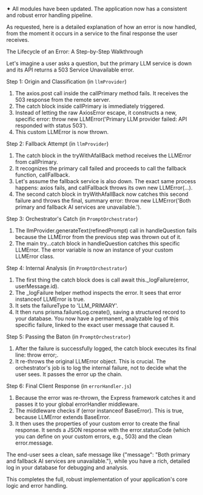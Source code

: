 ✦ All modules have been updated. The application now has a consistent and robust error handling pipeline.

  As requested, here is a detailed explanation of how an error is now handled, from the moment it occurs in a service to the final
  response the user receives.

  The Lifecycle of an Error: A Step-by-Step Walkthrough

  Let's imagine a user asks a question, but the primary LLM service is down and its API returns a 503 Service Unavailable error.

  Step 1: Origin and Classification (in `llmProvider`)
   1. The axios.post call inside the callPrimary method fails. It receives the 503 response from the remote server.
   2. The catch block inside callPrimary is immediately triggered.
   3. Instead of letting the raw AxiosError escape, it constructs a new, specific error: throw new LLMError('Primary LLM provider failed: 
      API responded with status 503').
   4. This custom LLMError is now thrown.

  Step 2: Fallback Attempt (in `llmProvider`)
   1. The catch block in the tryWithAfallBack method receives the LLMError from callPrimary.
   2. It recognizes the primary call failed and proceeds to call the fallback function, callFallback.
   3. Let's assume the fallback service is also down. The exact same process happens: axios fails, and callFallback throws its own new 
      LLMError(...).
   4. The second catch block in tryWithAfallBack now catches this second failure and throws the final, summary error: throw new 
      LLMError('Both primary and fallback AI services are unavailable.').

  Step 3: Orchestrator's Catch (in `PromptOrchestrator`)
   1. The llmProvider.generateText(refinedPrompt) call in handleQuestion fails because the LLMError from the previous step was thrown out
      of it.
   2. The main try...catch block in handleQuestion catches this specific LLMError. The error variable is now an instance of your custom
      LLMError class.

  Step 4: Internal Analysis (in `PromptOrchestrator`)
   1. The first thing the catch block does is call await this._logFailure(error, userMessage.id).
   2. The _logFailure helper method inspects the error. It sees that error instanceof LLMError is true.
   3. It sets the failureType to 'LLM_PRIMARY'.
   4. It then runs prisma.failureLog.create(), saving a structured record to your database. You now have a permanent, analyzable log of
      this specific failure, linked to the exact user message that caused it.

  Step 5: Passing the Baton (in `PromptOrchestrator`)
   1. After the failure is successfully logged, the catch block executes its final line: throw error;.
   2. It re-throws the original LLMError object. This is crucial. The orchestrator's job is to log the internal failure, not to decide
      what the user sees. It passes the error up the chain.

  Step 6: Final Client Response (in `errorHandler.js`)
   1. Because the error was re-thrown, the Express framework catches it and passes it to your global errorHandler middleware.
   2. The middleware checks if (error instanceof BaseError). This is true, because LLMError extends BaseError.
   3. It then uses the properties of your custom error to create the final response. It sends a JSON response with the error.statusCode
      (which you can define on your custom errors, e.g., 503) and the clean error.message.

  The end-user sees a clean, safe message like {"message": "Both primary and fallback AI services are unavailable."}, while you have a
  rich, detailed log in your database for debugging and analysis.

  This completes the full, robust implementation of your application's core logic and error handling.
